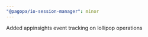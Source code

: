 ```yaml
---
"@pagopa/io-session-manager": minor
---
```


Added appinsights event tracking on lollipop operations
